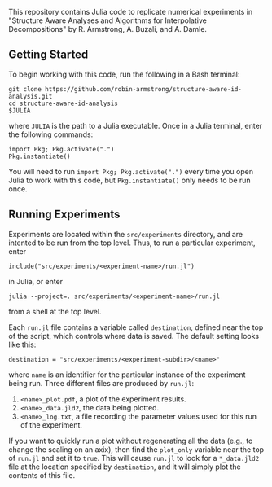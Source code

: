 This repository contains Julia code to replicate numerical experiments in "Structure Aware Analyses and Algorithms for Interpolative Decompositions" by R. Armstrong, A. Buzali, and A. Damle.

## Getting Started

To begin working with this code, run the following in a Bash terminal:
```
git clone https://github.com/robin-armstrong/structure-aware-id-analysis.git
cd structure-aware-id-analysis
$JULIA
```
where `JULIA` is the path to a Julia executable. Once in a Julia terminal, enter the following commands:
```
import Pkg; Pkg.activate(".")
Pkg.instantiate()
```
You will need to run `import Pkg; Pkg.activate(".")` every time you open Julia to work with this code, but `Pkg.instantiate()` only needs to be run once.

## Running Experiments
Experiments are located within the `src/experiments` directory, and are intented to be run from the top level. Thus, to run a particular experiment, enter
```
include("src/experiments/<experiment-name>/run.jl")
```
in Julia, or enter
```
julia --project=. src/experiments/<experiment-name>/run.jl
```
from a shell at the top level.

Each `run.jl` file contains a variable called `destination`, defined near the top of the script, which controls where data is saved. The default setting looks like this:
```
destination = "src/experiments/<experiment-subdir>/<name>"
```
where `name` is an identifier for the particular instance of the experiment being run. Three different files are produced by `run.jl`:
1. `<name>_plot.pdf`, a plot of the experiment results.
2. `<name>_data.jld2`, the data being plotted.
3. `<name>_log.txt`, a file recording the parameter values used for this run of the experiment.

If you want to quickly run a plot without regenerating all the data (e.g., to change the scaling on an axix), then find the `plot_only` variable near the top of `run.jl` and set it to `true`. This will cause `run.jl` to look for a `*_data.jld2` file at the location specified by `destination`, and it will simply plot the contents of this file.